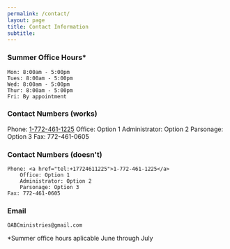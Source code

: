 ```yaml
---
permalink: /contact/
layout: page
title: Contact Information
subtitle: 
---
```


### Summer Office Hours*
    Mon: 8:00am - 5:00pm
    Tues: 8:00am - 5:00pm
    Wed: 8:00am - 5:00pm
    Thur: 8:00am - 5:00pm
    Fri: By appointment

<!---### Office Hours
    Mon: 8:00am - 3:30pm
    Tues: 8:00am - 3:30pm
    Wed: 8:00am - 3:30pm
    Thur: 8:00am - 3:30pm
    Fri: 8:00am - 3:30pm--->

### Contact Numbers (works)
Phone: <a href="tel:+17724611225">1-772-461-1225</a>
        Office: Option 1
        Administrator: Option 2
        Parsonage: Option 3
    Fax: 772-461-0605

### Contact Numbers (doesn't)
    Phone: <a href="tel:+17724611225">1-772-461-1225</a>
        Office: Option 1
        Administrator: Option 2
        Parsonage: Option 3
    Fax: 772-461-0605

### Email
    OABCministries@gmail.com

*Summer office hours aplicable June through July